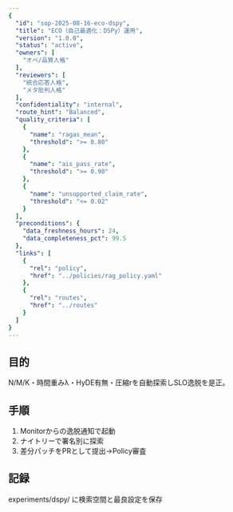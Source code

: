 ```yaml
---
{
  "id": "sop-2025-08-16-eco-dspy",
  "title": "ECO（自己最適化：DSPy）運用",
  "version": "1.0.0",
  "status": "active",
  "owners": [
    "オペ/品質人格"
  ],
  "reviewers": [
    "統合応答人格",
    "メタ批判人格"
  ],
  "confidentiality": "internal",
  "route_hint": "Balanced",
  "quality_criteria": [
    {
      "name": "ragas_mean",
      "threshold": ">= 0.80"
    },
    {
      "name": "ais_pass_rate",
      "threshold": ">= 0.90"
    },
    {
      "name": "unsupported_claim_rate",
      "threshold": "<= 0.02"
    }
  ],
  "preconditions": {
    "data_freshness_hours": 24,
    "data_completeness_pct": 99.5
  },
  "links": [
    {
      "rel": "policy",
      "href": "../policies/rag_policy.yaml"
    },
    {
      "rel": "routes",
      "href": "../routes"
    }
  ]
}
---
```


## 目的
N/M/K・時間重みλ・HyDE有無・圧縮rを自動探索しSLO逸脱を是正。

## 手順
1) Monitorからの逸脱通知で起動
2) ナイトリーで署名別に探索
3) 差分パッチをPRとして提出→Policy審査

## 記録
experiments/dspy/ に検索空間と最良設定を保存
